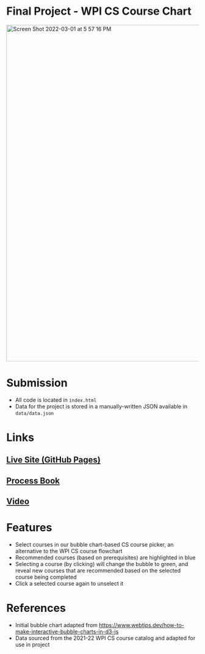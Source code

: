 # Final Project - WPI CS Course Chart

<img width="882" alt="Screen Shot 2022-03-01 at 5 57 16 PM" src="https://user-images.githubusercontent.com/33555592/156271801-ed1dfdc2-4e55-43c4-a445-4ef5b47e0958.png">

# Submission
- All code is located in `index.html`
- Data for the project is stored in a manually-written JSON available in `data/data.json`

# Links
## [Live Site (GitHub Pages)](https://liamrathke.github.io/final/)
## [Process Book](https://github.com/liamrathke/final/blob/main/CS%20Classes%20vis%20workbook.pdf)
## [Video](https://raw.githubusercontent.com/liamrathke/final/main/Datavis%20Project.mp4)

# Features
- Select courses in our bubble chart-based CS course picker, an alternative to the WPI CS course flowchart
- Recommended courses (based on prerequisites) are highlighted in blue
- Selecting a course (by clicking) will change the bubble to green, and reveal new courses that are recommended based on the selected course being completed
- Click a selected course again to unselect it

# References

- Initial bubble chart adapted from https://www.webtips.dev/how-to-make-interactive-bubble-charts-in-d3-js
- Data sourced from the 2021-22 WPI CS course catalog and adapted for use in project
